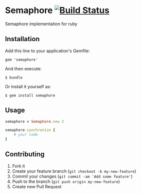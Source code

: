 # Semaphore [![Build Status](https://secure.travis-ci.org/NOX73/semaphore.png)](http://travis-ci.org/NOX73/semaphore)

Semaphore implementation for ruby

## Installation

Add this line to your application's Gemfile:

    gem 'semaphore'

And then execute:

    $ bundle

Or install it yourself as:

    $ gem install semaphore

## Usage

```ruby
semaphore = Semaphore.new 2

semaphore.synchronize {
    # your code
}
```

## Contributing

1. Fork it
2. Create your feature branch (`git checkout -b my-new-feature`)
3. Commit your changes (`git commit -am 'Add some feature'`)
4. Push to the branch (`git push origin my-new-feature`)
5. Create new Pull Request
